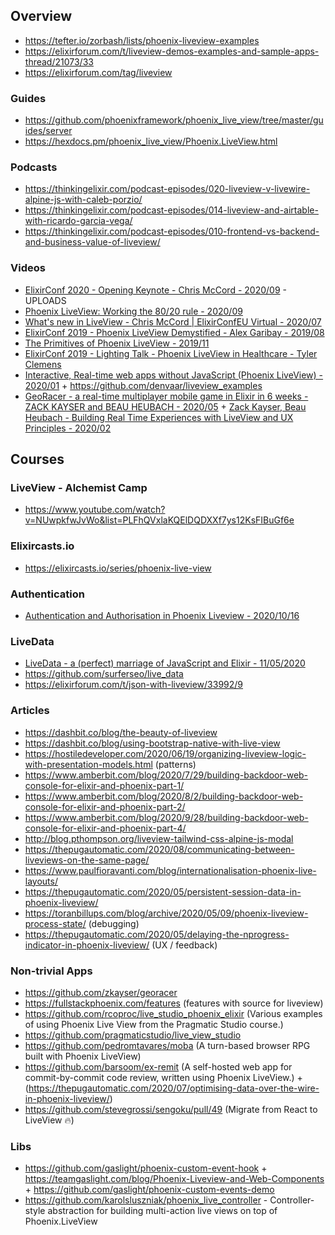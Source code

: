 ## Overview
  - https://tefter.io/zorbash/lists/phoenix-liveview-examples
  - https://elixirforum.com/t/liveview-demos-examples-and-sample-apps-thread/21073/33
  - https://elixirforum.com/tag/liveview


### Guides
  - https://github.com/phoenixframework/phoenix_live_view/tree/master/guides/server
  - https://hexdocs.pm/phoenix_live_view/Phoenix.LiveView.html


### Podcasts
  - https://thinkingelixir.com/podcast-episodes/020-liveview-v-livewire-alpine-js-with-caleb-porzio/
  - https://thinkingelixir.com/podcast-episodes/014-liveview-and-airtable-with-ricardo-garcia-vega/
  - https://thinkingelixir.com/podcast-episodes/010-frontend-vs-backend-and-business-value-of-liveview/

### Videos
  - [ElixirConf 2020 - Opening Keynote - Chris McCord - 2020/09](https://www.youtube.com/watch?v=QJkopba8yyE) - UPLOADS
  - [Phoenix LiveView: Working the 80/20 rule - 2020/09](https://www.youtube.com/watch?v=S2SzQLNRZf4)
  - [What's new in LiveView - Chris McCord | ElixirConfEU Virtual - 2020/07](https://www.youtube.com/watch?v=VU1JMg9AbLQ)
  - [ElixirConf 2019 - Phoenix LiveView Demystified - Alex Garibay - 2019/08](https://www.youtube.com/watch?v=9eOo8hSbMAc)
  - [The Primitives of Phoenix LiveView - 2019/11](https://www.youtube.com/watch?v=gPSXxtgmyB8)
  - [ElixirConf 2019 - Lighting Talk - Phoenix LiveView in Healthcare - Tyler Clemens](https://www.youtube.com/watch?v=3SWksXENYJg&t=1s)
  - [Interactive, Real-time web apps without JavaScript (Phoenix LiveView) - 2020/01](https://www.youtube.com/watch?v=W28SJZUkQAc) + https://github.com/denvaar/liveview_examples
  - [GeoRacer - a real-time multiplayer mobile game in Elixir in 6 weeks - ZACK KAYSER and BEAU HEUBACH - 2020/05](https://youtu.be/5DGUqcd-HWQ) + [Zack Kayser, Beau Heubach - Building Real Time Experiences with LiveView and UX Principles - 2020/02](https://youtu.be/cMFZbYBPfqA)


## Courses

### LiveView - Alchemist Camp
  - https://www.youtube.com/watch?v=NUwpkfwJvWo&list=PLFhQVxlaKQElDQDXXf7ys12KsFIBuGf6e


### Elixircasts.io
  - https://elixircasts.io/series/phoenix-live-view

### Authentication
  - [Authentication and Authorisation in Phoenix Liveview - 2020/10/16](https://www.leanpanda.com/blog/authentication-and-authorisation-in-phoenix-liveview/?s=09)

### LiveData
  - [LiveData - a (perfect) marriage of JavaScript and Elixir - 11/05/2020](https://www.youtube.com/watch?v=fvNy9bh8_vs)
  - https://github.com/surferseo/live_data
  - https://elixirforum.com/t/json-with-liveview/33992/9


### Articles
  - https://dashbit.co/blog/the-beauty-of-liveview
  - https://dashbit.co/blog/using-bootstrap-native-with-live-view
  - https://hostiledeveloper.com/2020/06/19/organizing-liveview-logic-with-presentation-models.html (patterns)
  - https://www.amberbit.com/blog/2020/7/29/building-backdoor-web-console-for-elixir-and-phoenix-part-1/
  - https://www.amberbit.com/blog/2020/8/2/building-backdoor-web-console-for-elixir-and-phoenix-part-2/
  - https://www.amberbit.com/blog/2020/9/28/building-backdoor-web-console-for-elixir-and-phoenix-part-4/
  - http://blog.pthompson.org/liveview-tailwind-css-alpine-js-modal
  - https://thepugautomatic.com/2020/08/communicating-between-liveviews-on-the-same-page/
  - https://www.paulfioravanti.com/blog/internationalisation-phoenix-live-layouts/
  - https://thepugautomatic.com/2020/05/persistent-session-data-in-phoenix-liveview/
  - https://toranbillups.com/blog/archive/2020/05/09/phoenix-liveview-process-state/ (debugging)
  - https://thepugautomatic.com/2020/05/delaying-the-nprogress-indicator-in-phoenix-liveview/ (UX / feedback)

### Non-trivial Apps
  - https://github.com/zkayser/georacer
  - https://fullstackphoenix.com/features (features with source for liveview)
  - https://github.com/rcoproc/live_studio_phoenix_elixir (Various examples of using Phoenix Live View from the Pragmatic Studio course.)
  - https://github.com/pragmaticstudio/live_view_studio
  - https://github.com/pedromtavares/moba (A turn-based browser RPG built with Phoenix LiveView)
  - https://github.com/barsoom/ex-remit (A self-hosted web app for commit-by-commit code review, written using Phoenix LiveView.) + (https://thepugautomatic.com/2020/07/optimising-data-over-the-wire-in-phoenix-liveview/)
  - https://github.com/stevegrossi/sengoku/pull/49 (Migrate from React to LiveView 🔥)




### Libs
  - https://github.com/gaslight/phoenix-custom-event-hook + https://teamgaslight.com/blog/Phoenix-Liveview-and-Web-Components + https://github.com/gaslight/phoenix-custom-events-demo
  - https://github.com/karolsluszniak/phoenix_live_controller - Controller-style abstraction for building multi-action live views on top of Phoenix.LiveView